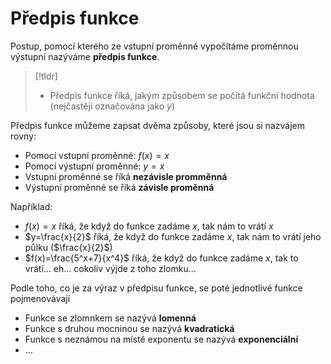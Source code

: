 
# Předpis funkce
Postup, pomocí kterého ze vstupní proměnné vypočítáme proměnnou výstupní nazýváme **předpis funkce**. 

> [!tldr]
> - Předpis funkce říká, jakým způsobem se počítá funkční hodnota (nejčastěji označována jako $y$)

Předpis funkce můžeme zapsat dvěma způsoby, které jsou si nazvájem rovny:
- Pomocí vstupní proměnné: $f(x)=x$
- Pomocí výstupní proměnné: $y=x$
- Vstupní proměnné se říká **nezávisle promměnná**
- Výstupní proměnné se říká **závisle proměnná**

Například:
- $f(x) = x$ říká, že když do funkce zadáme $x$, tak nám to vrátí $x$
- $y=\frac{x}{2}$ říká, že když do funkce zadáme $x$, tak nám to vrátí jeho půlku ($\frac{x}{2}$)
- $f(x)=\frac{5^x+7}{x^4}$ říká, že když do funkce zadáme $x$, tak to vrátí... eh... cokoliv výjde z toho zlomku...

Podle toho, co je za výraz v předpisu funkce, se poté jednotlivé funkce pojmenovávají 
- Funkce se zlomnkem se nazývá **lomenná**
- Funkce s druhou mocninou se nazývá **kvadratická**
- Funkce s neznámou na místě exponentu se nazývá **exponenciální**
- ...